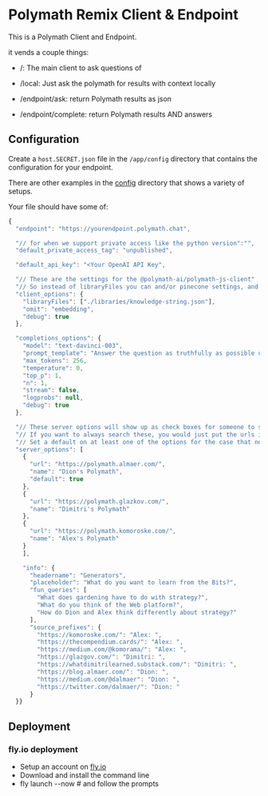 # Polymath Remix Client & Endpoint

This is a Polymath Client and Endpoint.

it vends a couple things:

- /: The main client to ask questions of
- /local: Just ask the polymath for results with context locally

- /endpoint/ask: return Polymath results as json
- /endpoint/complete: return Polymath results AND answers

## Configuration

Create a `host.SECRET.json` file in the `/app/config` directory that
contains the configuration for your endpoint.

There are other examples in the [config](app/config) directory that
shows a variety of setups.

Your file should have some of:

```js
{
  "endpoint": "https://yourendpoint.polymath.chat",

  "// for when we support private access like the python version":"",
  "default_private_access_tag": "unpublished",

  "default_api_key": "<Your OpenAI API Key",

  "// These are the settings for the @polymath-ai/polymath-js-client"
  "// So instead of libraryFiles you can and/or pinecone settings, and servers"
  "client_options": {
    "libraryFiles": ["./libraries/knowledge-string.json"],
    "omit": "embedding",
    "debug": true
  },

  "completions_options": {
    "model": "text-davinci-003",
    "prompt_template": "Answer the question as truthfully as possible using the provided context, and if don't have the answer, say \"I don't know\" and suggest looking for this information elsewhere.\n\nContext:\n{context} \n\nQuestion:\n{query}\n\nAnswer:",
    "max_tokens": 256,
    "temperature": 0,
    "top_p": 1,
    "n": 1,
    "stream": false,
    "logprobs": null,
    "debug": true
  },

  "// These server options will show up as check boxes for someone to select/de-select",
  "// If you want to always search these, you would just put the urls in client_options => servers array",
  "// Set a default on at least one of the options for the case that nothing is sent through!",
  "server_options": [
    {
      "url": "https://polymath.almaer.com/",
      "name": "Dion's Polymath",
      "default": true
    },
    {
      "url": "https://polymath.glazkov.com/",
      "name": "Dimitri's Polymath"
    },
    {
      "url": "https://polymath.komoroske.com/",
      "name": "Alex's Polymath"
    }
    ],

    "info": {
      "headername": "Generators",
      "placeholder": "What do you want to learn from the Bits?",
      "fun_queries": [
        "What does gardening have to do with strategy?",
        "What do you think of the Web platform?",
        "How do Dion and Alex think differently about strategy?"
      ],
      "source_prefixes": {
        "https://komoroske.com/": "Alex: ",
        "https://thecompendium.cards/": "Alex: ",
        "https://medium.com/@komorama/": "Alex: ",
        "https://glazgov.com/": "Dimitri: ",
        "https://whatdimitrilearned.substack.com/": "Dimitri: ",
        "https://blog.almaer.com/": "Dion: ",
        "https://medium.com/@dalmaer": "Dion: ",
        "https://twitter.com/dalmaer/": "Dion: "
      }
  }}
```

## Deployment

### fly.io deployment

- Setup an account on [fly.io](fly.io)
- Download and install the command line
- fly launch --now # and follow the prompts
